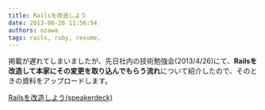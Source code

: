 ```yaml
---
title: Railsを改造しよう
date: 2013-06-26 11:56:54
authors: ozawa
tags: rails, ruby, resume, 
---
```

掲載が遅れてしまいましたが、先日社内の技術勉強会(2013/4/26)にて、<strong>Railsを改造して本家にその変更を取り込んでもらう流れ</strong>について紹介したので、そのときの資料をアップロードします。

<a href="https://speakerdeck.com/sakuro/railswogai-zao-siyou" title="Railsを改造しよう(speakerdeck)">Railsを改造しよう(speakerdeck)</a>